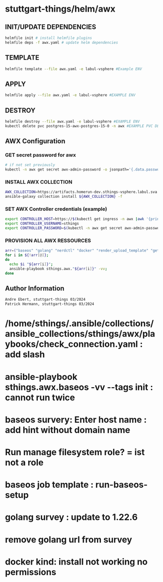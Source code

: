 # stuttgart-things/helm/awx

## INIT/UPDATE DEPENDENCIES

```bash
helmfile init # install helmfile plugins
helmfile deps -f awx.yaml # update helm dependencies
```

## TEMPLATE
```bash
helmfile template --file awx.yaml -e labul-vsphere #Example ENV
```

## APPLY
```bash
helmfile apply --file awx.yaml -e labul-vsphere #EXAMPLE ENV
```

## DESTROY
```bash
helmfile destroy --file awx.yaml -e labul-vsphere #EXAMPLE ENV
kubectl delete pvc postgres-15-awx-postgres-15-0 -n awx #EXAMPLE PVC DELETION
```

## AWX Configuration

### GET secret password for awx
```bash
# if not set previously
kubectl -n awx get secret awx-admin-password -o jsonpath='{.data.password}' | base64 -d
```

### INSTALL AWX COLLECTION
```bash
AWX_COLLECTION=https://artifacts.homerun-dev.sthings-vsphere.labul.sva.de/ansible-collections/sthings-awx-24.338.16.tar.gz #example
ansible-galaxy collection install ${AWX_COLLECTION} -f
```

### SET AWX Controller credentials (example)
```bash
export CONTROLLER_HOST=https://$(kubectl get ingress -n awx |awk '{print $3 }' | grep -v HOSTS) # ADD WITHOUT TRAILING SLASH
export CONTROLLER_USERNAME=sthings
export CONTROLLER_PASSWORD=$(kubectl -n awx get secret awx-admin-password -o jsonpath='{.data.password}' | base64 -d)
```

### PROVISION ALL AWX RESSOURCES
```bash
arr=("baseos" "golang" "nerdctl" "docker" "render_upload_template" "get_execute_terraform" "workflow")
for i in ${!arr[@]};
do
  echo $i "${arr[i]}";
  ansible-playbook sthings.awx."${arr[i]}" -vv;
done
```

Author Information
------------------

```bash
Andre Ebert, stuttgart-things 03/2024
Patrick Hermann, stuttgart-things 03/2024
```


# /home/sthings/.ansible/collections/ansible_collections/sthings/awx/playbooks/check_connection.yaml : add slash
# ansible-playbook sthings.awx.baseos -vv --tags init : cannot run twice

# baseos survery: Enter host name : add hint without domain name
# Run manage filesystem role? = ist not a role
# baseos job template : run-baseos-setup

# golang survey : update to 1.22.6
# remove golang url from survey

# docker kind: install not working no permissions